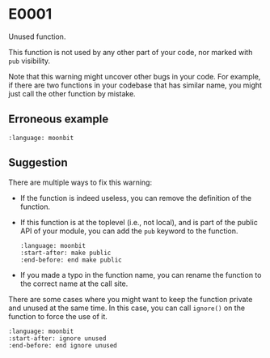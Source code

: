 # E0001

Unused function.

This function is not used by any other part of your code, nor marked with `pub`
visibility.

Note that this warning might uncover other bugs in your code. For example, if
there are two functions in your codebase that has similar name, you might just
call the other function by mistake.

## Erroneous example

```{literalinclude} /sources/error_codes/0001_error/top.mbt
:language: moonbit
```

## Suggestion

There are multiple ways to fix this warning:

- If the function is indeed useless, you can remove the definition of the
  function.
- If this function is at the toplevel (i.e., not local), and is part of the
  public API of your module, you can add the `pub` keyword to the function.
  ```{literalinclude} /sources/error_codes/0001_fixed/top.mbt
  :language: moonbit
  :start-after: make public
  :end-before: end make public
  ```

- If you made a typo in the function name, you can rename the function to the
  correct name at the call site.

There are some cases where you might want to keep the function private and
unused at the same time. In this case, you can call `ignore()` on the function
to force the use of it.

```{literalinclude} /sources/error_codes/0001_fixed/top.mbt
:language: moonbit
:start-after: ignore unused
:end-before: end ignore unused
```
